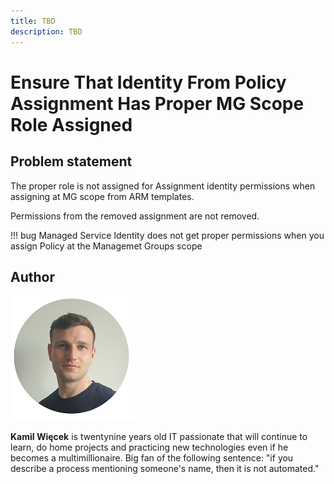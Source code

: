 ```yaml
---
title: TBD
description: TBD
---
```


# Ensure That Identity From Policy Assignment Has Proper MG Scope Role Assigned

## Problem statement

The proper role is not assigned for Assignment identity permissions when assigning at MG scope from ARM templates.

Permissions from the removed assignment are not removed.

!!! bug
    Managed Service Identity does not get proper permissions when you assign Policy at the Managemet Groups scope

## Author

![Kamil Wiecek](img/kamil-wiecek-001.png)

**Kamil Więcek** is twentynine years old IT passionate that will continue to learn, do home projects and practicing new technologies even if he becomes a multimillionaire. 
Big fan of the following sentence: "if you describe a process mentioning someone's name, then it is not automated."
